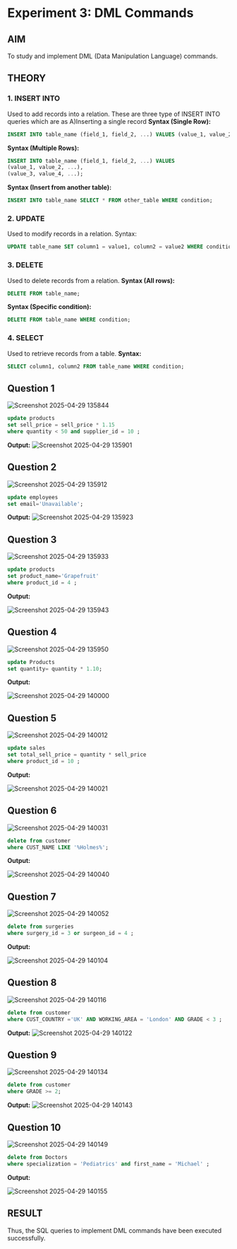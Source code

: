 # Experiment 3: DML Commands

## AIM
To study and implement DML (Data Manipulation Language) commands.

## THEORY

### 1. INSERT INTO
Used to add records into a relation.
These are three type of INSERT INTO queries which are as
A)Inserting a single record
**Syntax (Single Row):**
```sql
INSERT INTO table_name (field_1, field_2, ...) VALUES (value_1, value_2, ...);
```
**Syntax (Multiple Rows):**
```sql
INSERT INTO table_name (field_1, field_2, ...) VALUES
(value_1, value_2, ...),
(value_3, value_4, ...);
```
**Syntax (Insert from another table):**
```sql
INSERT INTO table_name SELECT * FROM other_table WHERE condition;
```
### 2. UPDATE
Used to modify records in a relation.
Syntax:
```sql
UPDATE table_name SET column1 = value1, column2 = value2 WHERE condition;
```
### 3. DELETE
Used to delete records from a relation.
**Syntax (All rows):**
```sql
DELETE FROM table_name;
```
**Syntax (Specific condition):**
```sql
DELETE FROM table_name WHERE condition;
```
### 4. SELECT
Used to retrieve records from a table.
**Syntax:**
```sql
SELECT column1, column2 FROM table_name WHERE condition;
```
**Question 1**
--
![Screenshot 2025-04-29 135844](https://github.com/user-attachments/assets/1307af9d-04f7-43d3-b416-a4264ee74a0b)


```sql
update products
set sell_price = sell_price * 1.15
where quantity < 50 and supplier_id = 10 ;
```

**Output:**
![Screenshot 2025-04-29 135901](https://github.com/user-attachments/assets/edebbe95-0c36-47ff-9433-10a01561d8c3)



**Question 2**
---
![Screenshot 2025-04-29 135912](https://github.com/user-attachments/assets/d54007ea-0787-46b7-b7dc-1cf0c702033e)


```sql
update employees
set email='Unavailable';
```

**Output:**
![Screenshot 2025-04-29 135923](https://github.com/user-attachments/assets/683cf5a8-d3e7-417e-a402-ff64af610853)



**Question 3**
---
![Screenshot 2025-04-29 135933](https://github.com/user-attachments/assets/3e8c51c3-6420-4b6b-ba75-b0fb6b2c28c5)


```sql
update products
set product_name='Grapefruit'
where product_id = 4 ;
```

**Output:**

![Screenshot 2025-04-29 135943](https://github.com/user-attachments/assets/19ab255a-d3ec-48a0-ac5b-e8e03ed2bf7a)


**Question 4**
---
![Screenshot 2025-04-29 135950](https://github.com/user-attachments/assets/c8c434ee-a54d-4e3f-8eb7-98013b84de44)


```sql
update Products
set quantity= quantity * 1.10;
```

**Output:**

![Screenshot 2025-04-29 140000](https://github.com/user-attachments/assets/b5fa65fd-4424-4f20-8d83-0fc3afee0d5b)


**Question 5**
---
![Screenshot 2025-04-29 140012](https://github.com/user-attachments/assets/1cf42c17-387c-40d9-b4bb-d9e3e5f3740a)


```sql
update sales
set total_sell_price = quantity * sell_price
where product_id = 10 ;
```

**Output:**

![Screenshot 2025-04-29 140021](https://github.com/user-attachments/assets/99acd3c1-a28a-4a4b-a4c6-ad7064ce7753)


**Question 6**
---
![Screenshot 2025-04-29 140031](https://github.com/user-attachments/assets/de6e504b-451a-4454-aaf1-f2f414d7bda1)


```sql
delete from customer
where CUST_NAME LIKE '%Holmes%';
```

**Output:**

![Screenshot 2025-04-29 140040](https://github.com/user-attachments/assets/6f7ea766-8c54-4f6f-be5c-c436fa4b382e)


**Question 7**
---
![Screenshot 2025-04-29 140052](https://github.com/user-attachments/assets/83710c53-82ea-49f2-82eb-0c02f0430c62)

```sql
delete from surgeries
where surgery_id = 3 or surgeon_id = 4 ;
```

**Output:**

![Screenshot 2025-04-29 140104](https://github.com/user-attachments/assets/927d4532-9f95-40c7-abb7-ef44fc5b548d)


**Question 8**
---
![Screenshot 2025-04-29 140116](https://github.com/user-attachments/assets/7daccb37-bf92-408f-934d-29d2c068465d)


```sql
delete from customer
where CUST_COUNTRY ='UK' AND WORKING_AREA = 'London' AND GRADE < 3 ;
```

**Output:**
![Screenshot 2025-04-29 140122](https://github.com/user-attachments/assets/87300c86-d674-4413-bc03-034ee96c920c)



**Question 9**
---
![Screenshot 2025-04-29 140134](https://github.com/user-attachments/assets/0d3d3414-becb-42c7-9db1-8f636c7f0177)


```sql
delete from customer
where GRADE >= 2;
```

**Output:**
![Screenshot 2025-04-29 140143](https://github.com/user-attachments/assets/f075da12-36b3-42f6-8966-d203fd2c8da9)


**Question 10**
---
![Screenshot 2025-04-29 140149](https://github.com/user-attachments/assets/fc143510-88d9-4793-a0e6-31a723d9743a)


```sql
delete from Doctors
where specialization = 'Pediatrics' and first_name = 'Michael' ;
```

**Output:**

![Screenshot 2025-04-29 140155](https://github.com/user-attachments/assets/4d2cea5f-95fb-4b65-a1ab-56895f397dad)


## RESULT
Thus, the SQL queries to implement DML commands have been executed successfully.
